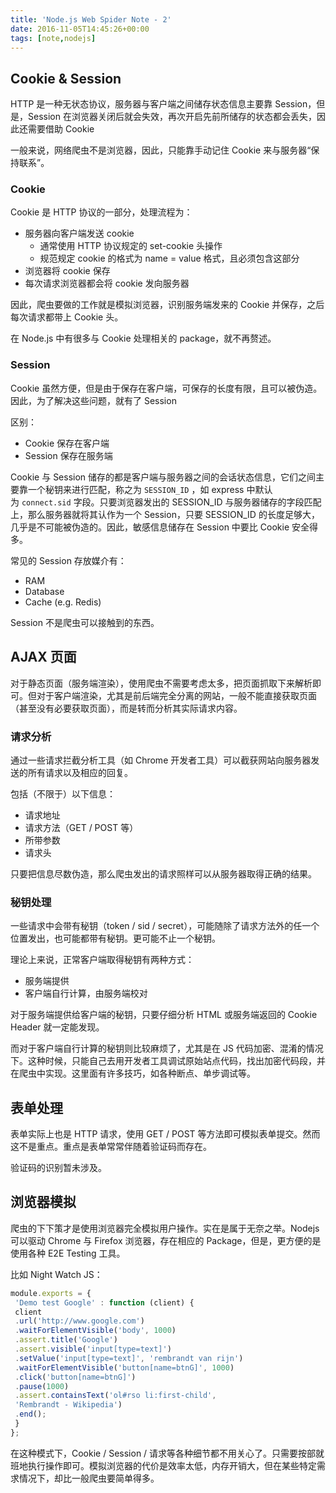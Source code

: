 ```yaml
---
title: 'Node.js Web Spider Note - 2'
date: 2016-11-05T14:45:26+00:00
tags: [note,nodejs]
---
```


## Cookie & Session

HTTP 是一种无状态协议，服务器与客户端之间储存状态信息主要靠 Session，但是，Session 在浏览器关闭后就会失效，再次开启先前所储存的状态都会丢失，因此还需要借助 Cookie

一般来说，网络爬虫不是浏览器，因此，只能靠手动记住 Cookie 来与服务器“保持联系”。

### Cookie

Cookie 是 HTTP 协议的一部分，处理流程为：

  * 服务器向客户端发送 cookie 
      * 通常使用 HTTP 协议规定的 set-cookie 头操作
      * 规范规定 cookie 的格式为 name = value 格式，且必须包含这部分
  * 浏览器将 cookie 保存
  * 每次请求浏览器都会将 cookie 发向服务器

因此，爬虫要做的工作就是模拟浏览器，识别服务端发来的 Cookie 并保存，之后每次请求都带上 Cookie 头。

在 Node.js 中有很多与 Cookie 处理相关的 package，就不再赘述。

### Session

Cookie 虽然方便，但是由于保存在客户端，可保存的长度有限，且可以被伪造。因此，为了解决这些问题，就有了 Session

区别：

  * Cookie 保存在客户端
  * Session 保存在服务端

Cookie 与 Session 储存的都是客户端与服务器之间的会话状态信息，它们之间主要靠一个秘钥来进行匹配，称之为 `SESSION_ID` ，如 express 中默认为 `connect.sid` 字段。只要浏览器发出的 SESSION\_ID 与服务器储存的字段匹配上，那么服务器就将其认作为一个 Session，只要 SESSION\_ID 的长度足够大，几乎是不可能被伪造的。因此，敏感信息储存在 Session 中要比 Cookie 安全得多。

常见的 Session 存放媒介有：

  * RAM
  * Database
  * Cache (e.g. Redis)

Session 不是爬虫可以接触到的东西。

## AJAX 页面

对于静态页面（服务端渲染），使用爬虫不需要考虑太多，把页面抓取下来解析即可。但对于客户端渲染，尤其是前后端完全分离的网站，一般不能直接获取页面（甚至没有必要获取页面），而是转而分析其实际请求内容。

### 请求分析

通过一些请求拦截分析工具（如 Chrome 开发者工具）可以截获网站向服务器发送的所有请求以及相应的回复。

包括（不限于）以下信息：

  * 请求地址
  * 请求方法（GET / POST 等）
  * 所带参数
  * 请求头

只要把信息尽数伪造，那么爬虫发出的请求照样可以从服务器取得正确的结果。

### 秘钥处理

一些请求中会带有秘钥（token / sid / secret），可能随除了请求方法外的任一个位置发出，也可能都带有秘钥。更可能不止一个秘钥。

理论上来说，正常客户端取得秘钥有两种方式：

  * 服务端提供
  * 客户端自行计算，由服务端校对

对于服务端提供给客户端的秘钥，只要仔细分析 HTML 或服务端返回的 Cookie Header 就一定能发现。

而对于客户端自行计算的秘钥则比较麻烦了，尤其是在 JS 代码加密、混淆的情况下。这种时候，只能自己去用开发者工具调试原始站点代码，找出加密代码段，并在爬虫中实现。这里面有许多技巧，如各种断点、单步调试等。

## 表单处理

表单实际上也是 HTTP 请求，使用 GET / POST 等方法即可模拟表单提交。然而这不是重点。重点是表单常常伴随着验证码而存在。

验证码的识别暂未涉及。

## 浏览器模拟

爬虫的下下策才是使用浏览器完全模拟用户操作。实在是属于无奈之举。Nodejs 可以驱动 Chrome 与 Firefox 浏览器，存在相应的 Package，但是，更方便的是使用各种 E2E Testing 工具。

比如 Night Watch JS：

```javascript
module.exports = {
 'Demo test Google' : function (client) {
 client
 .url('http://www.google.com')
 .waitForElementVisible('body', 1000)
 .assert.title('Google')
 .assert.visible('input[type=text]')
 .setValue('input[type=text]', 'rembrandt van rijn')
 .waitForElementVisible('button[name=btnG]', 1000)
 .click('button[name=btnG]')
 .pause(1000)
 .assert.containsText('ol#rso li:first-child',
 'Rembrandt - Wikipedia')
 .end();
 }
};
```

在这种模式下，Cookie / Session / 请求等各种细节都不用关心了。只需要按部就班地执行操作即可。模拟浏览器的代价是效率太低，内存开销大，但在某些特定需求情况下，却比一般爬虫要简单得多。

&nbsp;
